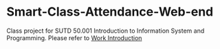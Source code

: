 # Smart-Class-Attendance-Web-end
Class project for SUTD 50.001 Introduction to Information System and Programming.
Please refer to [Work Introduction](https://liyanzhang.cn/works/2019-03-02-class-attendance-android-app/)
